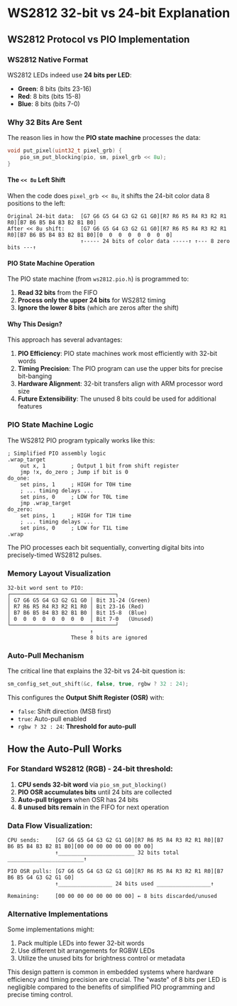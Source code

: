 # WS2812 32-bit vs 24-bit Explanation

## WS2812 Protocol vs PIO Implementation

### **WS2812 Native Format**
WS2812 LEDs indeed use **24 bits per LED**:
- **Green**: 8 bits (bits 23-16)
- **Red**: 8 bits (bits 15-8) 
- **Blue**: 8 bits (bits 7-0)

### **Why 32 Bits Are Sent**

The reason lies in how the **PIO state machine** processes the data:

```cpp
void put_pixel(uint32_t pixel_grb) {
    pio_sm_put_blocking(pio, sm, pixel_grb << 8u);
}
```

#### **The `<< 8u` Left Shift**

When the code does `pixel_grb << 8u`, it shifts the 24-bit color data 8 positions to the left:

```
Original 24-bit data:  [G7 G6 G5 G4 G3 G2 G1 G0][R7 R6 R5 R4 R3 R2 R1 R0][B7 B6 B5 B4 B3 B2 B1 B0]
After << 8u shift:     [G7 G6 G5 G4 G3 G2 G1 G0][R7 R6 R5 R4 R3 R2 R1 R0][B7 B6 B5 B4 B3 B2 B1 B0][0  0  0  0  0  0  0  0]
                       ↑----- 24 bits of color data -----↑ ↑--- 8 zero bits ---↑
```

#### **PIO State Machine Operation**

The PIO state machine (from `ws2812.pio.h`) is programmed to:

1. **Read 32 bits** from the FIFO
2. **Process only the upper 24 bits** for WS2812 timing
3. **Ignore the lower 8 bits** (which are zeros after the shift)

#### **Why This Design?**

This approach has several advantages:

1. **PIO Efficiency**: PIO state machines work most efficiently with 32-bit words
2. **Timing Precision**: The PIO program can use the upper bits for precise bit-banging
3. **Hardware Alignment**: 32-bit transfers align with ARM processor word size
4. **Future Extensibility**: The unused 8 bits could be used for additional features

### **PIO State Machine Logic**

The WS2812 PIO program typically works like this:

```assembly
; Simplified PIO assembly logic
.wrap_target
    out x, 1        ; Output 1 bit from shift register
    jmp !x, do_zero ; Jump if bit is 0
do_one:
    set pins, 1     ; HIGH for T0H time
    ; ... timing delays ...
    set pins, 0     ; LOW for T0L time
    jmp .wrap_target
do_zero:
    set pins, 1     ; HIGH for T1H time  
    ; ... timing delays ...
    set pins, 0     ; LOW for T1L time
.wrap
```

The PIO processes each bit sequentially, converting digital bits into precisely-timed WS2812 pulses.

### **Memory Layout Visualization**

```
32-bit word sent to PIO:
┌─────────────────────────────────┐
│ G7 G6 G5 G4 G3 G2 G1 G0 │ Bit 31-24 (Green)
│ R7 R6 R5 R4 R3 R2 R1 R0 │ Bit 23-16 (Red)  
│ B7 B6 B5 B4 B3 B2 B1 B0 │ Bit 15-8  (Blue)
│ 0  0  0  0  0  0  0  0  │ Bit 7-0   (Unused)
└─────────────────────────────────┘
                          ↑
                    These 8 bits are ignored
```

### **Auto-Pull Mechanism**

The critical line that explains the 32-bit vs 24-bit question is:

```c
sm_config_set_out_shift(&c, false, true, rgbw ? 32 : 24);
```

This configures the **Output Shift Register (OSR)** with:
- `false`: Shift direction (MSB first)
- `true`: Auto-pull enabled 
- `rgbw ? 32 : 24`: **Threshold for auto-pull**

## **How the Auto-Pull Works**

### **For Standard WS2812 (RGB) - 24-bit threshold:**

1. **CPU sends 32-bit word** via `pio_sm_put_blocking()`
2. **PIO OSR accumulates bits** until 24 bits are collected
3. **Auto-pull triggers** when OSR has 24 bits
4. **8 unused bits remain** in the FIFO for next operation

### **Data Flow Visualization:**

```
CPU sends:     [G7 G6 G5 G4 G3 G2 G1 G0][R7 R6 R5 R4 R3 R2 R1 R0][B7 B6 B5 B4 B3 B2 B1 B0][00 00 00 00 00 00 00 00]
               ↑________________________ 32 bits total ________________________↑

PIO OSR pulls: [G7 G6 G5 G4 G3 G2 G1 G0][R7 R6 R5 R4 R3 R2 R1 R0][B7 B6 B5 G4 G3 G2 G1 G0]
               ↑_________________ 24 bits used _________________↑

Remaining:     [00 00 00 00 00 00 00 00] ← 8 bits discarded/unused
```

### **Alternative Implementations**

Some implementations might:
1. Pack multiple LEDs into fewer 32-bit words
2. Use different bit arrangements for RGBW LEDs
3. Utilize the unused bits for brightness control or metadata

This design pattern is common in embedded systems where hardware efficiency and timing precision are crucial. The "waste" of 8 bits per LED is negligible compared to the benefits of simplified PIO programming and precise timing control.
